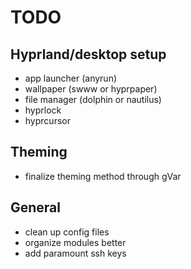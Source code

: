 # TODO

## Hyprland/desktop setup

 - app launcher (anyrun)
 - wallpaper (swww or hyprpaper)
 - file manager (dolphin or nautilus)
 - hyprlock
 - hyprcursor

## Theming

 - finalize theming method through gVar

## General

 - clean up config files
 - organize modules better
 - add paramount ssh keys
